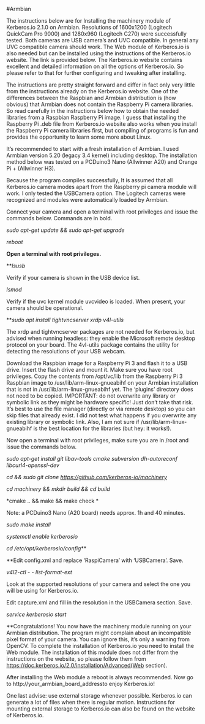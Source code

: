 #Armbian

The instructions below are for Installing the machinery module of 
Kerberos.io 2.1.0 on Armbian. Resolutions of 1600x1200 (Logitech 
QuickCam Pro 9000) and 1280x960 (Logitech C270) were successfully 
tested. Both cameras are USB camera’s and UVC compatible. In general any 
UVC compatible camera should work. The Web module of Kerberos.io is also 
needed but can be installed using the instructions of the Kerberos.io 
website. The link is provided below. The Kerberos.io website contains 
excellent and detailed information on all the options of Kerberos.io. So 
please refer to that for further configuring and tweaking after installing.

The instructions are pretty straight forward and differ in fact only 
very little from the instructions already on the Kerberos.io website. 
One of the differences between the Raspbian and Armbian distribution is 
(how obvious) that Armbian does not contain the Raspberry Pi camera 
libraries. So read carefully in the instructions below how to obtain the 
needed libraries from a Raspbian Raspberry Pi image. I guess that 
installing the Raspberry Pi .deb file from Kerberos.io website also 
works when you install the Raspberry Pi camera libraries first, but 
compiling of programs is fun and provides the opportunity to learn some 
more about Linux.

It’s recommended to start with a fresh installation of Armbian. I used 
Armbian version 5.20 (legacy 3.4 kernel) including desktop. The 
installation method below was tested on a PCDuino3 Nano (Allwinner A20) 
and Orange Pi + (Allwinner H3).

Because the program compiles successfully, It is assumed that all 
Kerberos.io camera modes apart from the Raspberry pi camera module will 
work. I only tested the USBCamera option. The Logitech cameras were 
recognized and modules were automatically loaded by Armbian.

Connect your camera and open a terminal with root privileges and issue 
the commands below. Commands are in bold.

*sudo apt-get update && sudo apt-get upgrade*

*reboot*

**Open a terminal with root privileges.**

***lsusb*

Verify if your camera is shown in the USB device list.

*lsmod*

Verify if the uvc kernel module uvcvideo is loaded. When present, your 
camera should be operational.

***sudo apt install tightvncserver xrdp v4l-utils*

The xrdp and tightvncserver packages are not needed for Kerberos.io, but 
advised when running headless: they enable the Microsoft remote desktop 
protocol on your board. The 4vl-utils package contains the utility for 
detecting the resolutions of your USB webcam.

Download the Raspbian image for a Raspberry Pi 3 and flash it to a USB 
drive. Insert the flash drive and mount it. Make sure you have root 
privileges. Copy the contents from /opt/vc/lib from the Raspberry Pi 3 
Raspbian image to /usr/lib/arm-linux-gnueabihf on your Armbian 
installation that is not in /usr/lib/arm-linux-gnueabihf yet. The 
‘plugins’ directory does not need to be copied. IMPORTANT: do not 
overwrite any library or symbolic link as they might be hardware 
specific! Just don’t take that risk. It’s best to use the file manager 
(directly or via remote desktop) so you can skip files that already 
exist. I did not test what happens if you overwrite any existing library 
or symbolic link. Also, I am not sure if /usr/lib/arm-linux-gnueabihf is 
the best location for the libraries (but hey: it works!).

Now open a terminal with root privileges, make sure you are in /root and 
issue the commands below.

*sudo apt-get install git libav-tools cmake subversion dh-autoreconf 
libcurl4-openssl-dev*

*cd && sudo git clone https://github.com/kerberos-io/machinery*

*cd machinery && mkdir build && cd build*

*cmake .. && make && make check *

Note: a PCDuino3 Nano (A20 board) needs approx. 1h and 40 minutes.

*sudo make install*

*systemctl enable kerberosio*

*cd /etc/opt/kerberosio/config***

**Edit config.xml and replace ‘RaspiCamera’ with ‘USBCamera’. Save.

*v4l2-ctl - - list-format-ext*

Look at the supported resolutions of your camera and select the one you 
will be using for Kerberos.io.

Edit capture.xml and fill in the resolution in the USBCamera section. Save.

*service kerberosio start*

**Congratulations! You now have the machinery module running on your 
Armbian distribution. The program might complain about an incompatible 
pixel format of your camera. You can ignore this, it’s only a warning 
from OpenCV. To complete the installation of Kerberos.io you need to 
install the Web module. The installation of this module does not differ 
from the instructions on the website, so please follow them from 
https://doc.kerberos.io/2.0/installation/Advanced(Web section).

After installing the Web module a reboot is always recommended. Now go 
to http://your_armbian_board_addressto enjoy Kerberos.io!

One last advise: use external storage whenever possible. Kerberos.io can 
generate a lot of files when there is regular motion. Instructions for 
mounting external storage to Kerberos.io can also be found on the 
website of Kerberos.io.